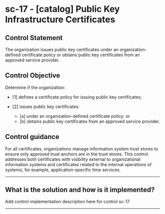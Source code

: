 # sc-17 - \[catalog\] Public Key Infrastructure Certificates

## Control Statement

The organization issues public key certificates under an organization-defined certificate policy or obtains public key certificates from an approved service provider.

## Control Objective

Determine if the organization:

- \[1\] defines a certificate policy for issuing public key certificates;

- \[2\] issues public key certificates:

  - \[a\] under an organization-defined certificate policy: or
  - \[b\] obtains public key certificates from an approved service provider.

## Control guidance

For all certificates, organizations manage information system trust stores to ensure only approved trust anchors are in the trust stores. This control addresses both certificates with visibility external to organizational information systems and certificates related to the internal operations of systems, for example, application-specific time services.

______________________________________________________________________

## What is the solution and how is it implemented?

Add control implementation description here for control sc-17

______________________________________________________________________
